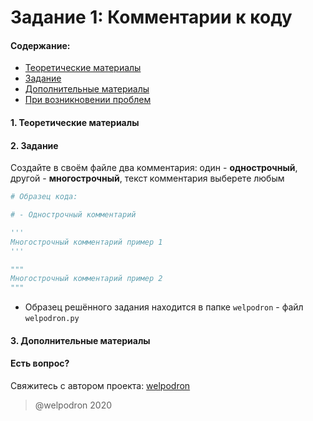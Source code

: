 # Задание 1: Комментарии к коду 

#### Содержание:

+ [Теоретические материалы](#THEORETICAL_MATERIALS)
+ [Задание](#TASK)
+ [Дополнительные материалы](#ADDITIONAL_MATERIALS)
+ [При возникновении проблем](#ISSUES)

#### <a name="THEORETICAL_MATERIALS"></a> 1. Теоретические материалы

#### <a name="TASK"></a> 2. Задание

Создайте в своём файле два комментария: один - **однострочный**, другой - **многострочный**, текст комментария выберете любым

```python
# Образец кода: 

# - Однострочный комментарий 

'''
Многострочный комментарий пример 1
'''

"""
Многострочный комментарий пример 2
"""
```

* Образец решённого задания находится в папке `welpodron` - файл `welpodron.py`

#### <a name="ADDITIONAL_MATERIALS"></a> 3. Дополнительные материалы


#### <a name="ISSUES"></a> Есть вопрос?

Свяжитесь с автором проекта: [welpodron](https://vk.com/welpodron)

> @welpodron 2020